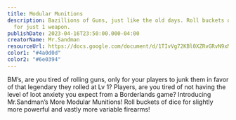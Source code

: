```yaml
---
title: Modular Munitions
description: Bazillions of Guns, just like the old days. Roll buckets of dice
  for just 1 weapon.
publishDate: 2023-04-16T23:50:00.000-04:00
creatorName: Mr.Sandman
resourceUrl: https://docs.google.com/document/d/1TIvVg72KBl0XZRvGRvN9xMkwJXDQBFvz/edit?usp=sharing&ouid=100036136640067516559&rtpof=true&sd=true
color1: "#4a0d0d"
color2: "#6e0394"
---
```

BM’s, are you tired of rolling guns, only for your players to junk them in favor of that legendary they rolled at Lv 1? Players, are you tired of not having the level of loot anxiety you expect from a Borderlands game? Introducing Mr.Sandman’s More Modular Munitions! Roll buckets of dice for slightly more powerful and vastly more variable firearms! 
